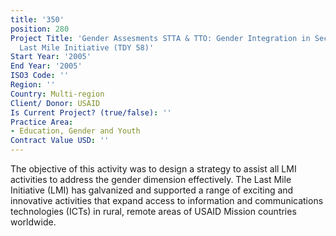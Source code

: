 ```yaml
---
title: '350'
position: 280
Project Title: 'Gender Assesments STTA & TTO: Gender Integration in Sectoral Activities:
  Last Mile Initiative (TDY 58)'
Start Year: '2005'
End Year: '2005'
ISO3 Code: ''
Region: ''
Country: Multi-region
Client/ Donor: USAID
Is Current Project? (true/false): ''
Practice Area:
- Education, Gender and Youth
Contract Value USD: ''
---
```


The objective of this activity was to design a strategy to assist all LMI activities to address the gender dimension effectively. The Last Mile Initiative (LMI) has galvanized and supported a range of exciting and innovative activities that expand access to information and communications technologies (ICTs) in rural, remote areas of USAID Mission countries worldwide.